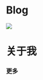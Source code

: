 #                                  Blog

![](C:\Users\asus\Desktop\www5151c1.github.io\assets\img.jpg)

# 关于我



### 更多




